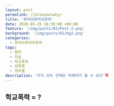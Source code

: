 ```yaml
---
layout: post
permalink: /13reasonswhy/
title: '루머의루머의루머'
date: 2020-05-25 16:30:00 +09:00
feature: '/img/posts/02/Post-2.png'
background: '/img/posts/02/bg2.png'
categories:
  - 루머의루머의루머
tags:
  - 왕따
  - 자살
  - 학교폭력
  - 성폭행
  - 성차별
description: '우리 모두 언제든 피해자가 될 수 있다'학
---
```


## 학교폭력 = ? 

  